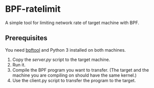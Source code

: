 # BPF-ratelimit

A simple tool for limiting network rate of target machine with BPF.

## Prerequisites

You need [bpftool](https://lwn.net/Articles/739357/) and Python 3 installed on both machines.

1. Copy the *server.py* script to the target machine.
2. Run it.
3. Compile the BPF program you want to transfer. (The target and the machine you are compiling on should have the same kernel.)
4. Use the client.py script to transfer the program to the target.
